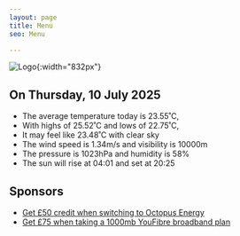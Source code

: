 ```yaml
---
layout: page
title: Menu
seo: Menu

---
```


![Logo](/images/logo.jpg){:width="832px"}

<!-- weather_marker starts -->
## On Thursday, 10 July 2025

- The average temperature today is 23.55˚C,
- With highs of 25.52˚C and lows of 22.75˚C,
- It may feel like 23.48˚C with clear sky
- The wind speed is 1.34m/s and visibility is 10000m
- The pressure is 1023hPa and humidity is 58%
- The sun will rise at 04:01 and set at 20:25

<!-- weather_marker ends -->

## Sponsors

- [Get £50 credit when switching to Octopus Energy](https://bit.ly/3oD1nnS)
- [Get £75 when taking a 1000mb YouFibre broadband plan](https://aklam.io/91zWhU?)

